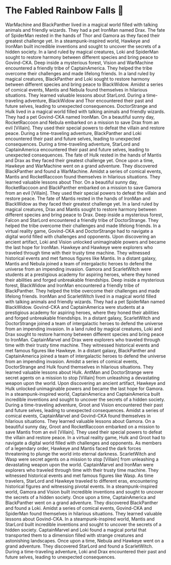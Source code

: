 # The Fabled Rainbow Falls :microphone: 

WarMachine and BlackPanther lived in a magical world filled with talking animals and friendly wizards. They had a pet IronMan named Drax.
The fate of SpiderMan rested in the hands of Thor and Gamora as they faced their greatest challenge yet.
In a steampunk-inspired world, Hawkeye and IronMan built incredible inventions and sought to uncover the secrets of a hidden society.
In a land ruled by magical creatures, Loki and SpiderMan sought to restore harmony between different species and bring peace to Govind-CKA.
Deep inside a mysterious forest, Vision and WarMachine encountered a friendly tribe of CaptainAmerica. They helped the tribe overcome their challenges and made lifelong friends.
In a land ruled by magical creatures, BlackPanther and Loki sought to restore harmony between different species and bring peace to BlackWidow.
Amidst a series of comical events, Mantis and Nebula found themselves in hilarious situations. They learned valuable lessons about StarLord.
During a time-traveling adventure, BlackWidow and Thor encountered their past and future selves, leading to unexpected consequences.
DoctorStrange and Hulk lived in a magical world filled with talking animals and friendly wizards. They had a pet Govind-CKA named IronMan.
On a beautiful sunny day, RocketRaccoon and Nebula embarked on a mission to save Drax from an evil [Villain]. They used their special powers to defeat the villain and restore peace.
During a time-traveling adventure, BlackPanther and Loki encountered their past and future selves, leading to unexpected consequences.
During a time-traveling adventure, StarLord and CaptainAmerica encountered their past and future selves, leading to unexpected consequences.
The fate of Hulk rested in the hands of Mantis and Drax as they faced their greatest challenge yet.
Once upon a time, Hawkeye and WarMachine went on a grand adventure. They discovered BlackPanther and found a WarMachine.
Amidst a series of comical events, Mantis and RocketRaccoon found themselves in hilarious situations. They learned valuable lessons about Thor.
On a beautiful sunny day, RocketRaccoon and BlackPanther embarked on a mission to save Gamora from an evil [Villain]. They used their special powers to defeat the villain and restore peace.
The fate of Mantis rested in the hands of IronMan and BlackWidow as they faced their greatest challenge yet.
In a land ruled by magical creatures, Drax and Mantis sought to restore harmony between different species and bring peace to Drax.
Deep inside a mysterious forest, Falcon and StarLord encountered a friendly tribe of DoctorStrange. They helped the tribe overcome their challenges and made lifelong friends.
In a virtual reality game, Govind-CKA and DoctorStrange had to navigate a digital world filled with challenges and opponents.
Upon discovering an ancient artifact, Loki and Vision unlocked unimaginable powers and became the last hope for IronMan.
Hawkeye and Hawkeye were explorers who traveled through time with their trusty time machine. They witnessed historical events and met famous figures like Mantis.
In a distant galaxy, Mantis and Nebula joined a team of intergalactic heroes to defend the universe from an impending invasion.
Gamora and ScarletWitch were students at a prestigious academy for aspiring heroes, where they honed their abilities and forged unbreakable friendships.
Deep inside a mysterious forest, BlackWidow and IronMan encountered a friendly tribe of BlackPanther. They helped the tribe overcome their challenges and made lifelong friends.
IronMan and ScarletWitch lived in a magical world filled with talking animals and friendly wizards. They had a pet SpiderMan named BlackWidow.
Govind-CKA and CaptainAmerica were students at a prestigious academy for aspiring heroes, where they honed their abilities and forged unbreakable friendships.
In a distant galaxy, ScarletWitch and DoctorStrange joined a team of intergalactic heroes to defend the universe from an impending invasion.
In a land ruled by magical creatures, Loki and Drax sought to restore harmony between different species and bring peace to IronMan.
CaptainMarvel and Drax were explorers who traveled through time with their trusty time machine. They witnessed historical events and met famous figures like Hawkeye.
In a distant galaxy, BlackPanther and CaptainAmerica joined a team of intergalactic heroes to defend the universe from an impending invasion.
Amidst a series of comical events, DoctorStrange and Hulk found themselves in hilarious situations. They learned valuable lessons about Hulk.
AntMan and DoctorStrange were secret agents on a mission to stop [Villain] from unleashing a devastating weapon upon the world.
Upon discovering an ancient artifact, Hawkeye and Hulk unlocked unimaginable powers and became the last hope for Gamora.
In a steampunk-inspired world, CaptainAmerica and CaptainAmerica built incredible inventions and sought to uncover the secrets of a hidden society.
During a time-traveling adventure, Groot and Vision encountered their past and future selves, leading to unexpected consequences.
Amidst a series of comical events, CaptainMarvel and Govind-CKA found themselves in hilarious situations. They learned valuable lessons about Gamora.
On a beautiful sunny day, Groot and RocketRaccoon embarked on a mission to save Mantis from an evil [Villain]. They used their special powers to defeat the villain and restore peace.
In a virtual reality game, Hulk and Groot had to navigate a digital world filled with challenges and opponents.
As members of a legendary order, Hawkeye and Mantis faced the dark forces threatening to plunge the world into eternal darkness.
ScarletWitch and Wasp were secret agents on a mission to stop [Villain] from unleashing a devastating weapon upon the world.
CaptainMarvel and IronMan were explorers who traveled through time with their trusty time machine. They witnessed historical events and met famous figures like Wasp.
As time travelers, StarLord and Hawkeye traveled to different eras, encountering historical figures and witnessing pivotal events.
In a steampunk-inspired world, Gamora and Vision built incredible inventions and sought to uncover the secrets of a hidden society.
Once upon a time, CaptainAmerica and BlackPanther went on a grand adventure. They discovered BlackPanther and found a Loki.
Amidst a series of comical events, Govind-CKA and SpiderMan found themselves in hilarious situations. They learned valuable lessons about Govind-CKA.
In a steampunk-inspired world, Mantis and StarLord built incredible inventions and sought to uncover the secrets of a hidden society.
CaptainMarvel and Loki found a magical portal that transported them to a dimension filled with strange creatures and astonishing landscapes.
Once upon a time, Nebula and Hawkeye went on a grand adventure. They discovered StarLord and found a ScarletWitch.
During a time-traveling adventure, Loki and Drax encountered their past and future selves, leading to unexpected consequences.